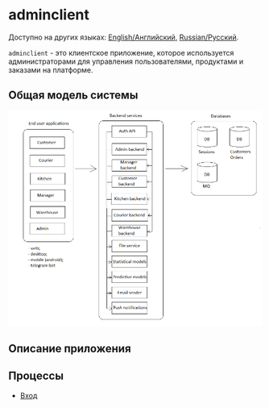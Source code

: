 # adminclient

Доступно на других языках: [English/Английский](adminclient.md), [Russian/Русский](adminclient.ru.md). 

`adminclient` - это клиентское приложение, которое используется администраторами для управления пользователями, продуктами и заказами на платформе.

## Общая модель системы 

![system_overall](../img/system_overall.png)

## Описание приложения

## Процессы 

- [Вход](../processes/customer/signin.ru.md)
